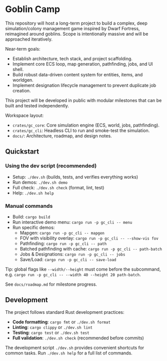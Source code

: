 # Goblin Camp

This repository will host a long-term project to build a complex, deep simulation/colony management game inspired by Dwarf Fortress, reimagined around goblins. Scope is intentionally massive and will be approached iteratively.

Near-term goals:

- Establish architecture, tech stack, and project scaffolding.
- Implement core ECS loop, map generation, pathfinding, jobs, and UI shell.
- Build robust data-driven content system for entities, items, and worldgen.
- Implement designation lifecycle management to prevent duplicate job creation.

This project will be developed in public with modular milestones that can be built and tested independently.

Workspace layout:

- `crates/gc_core`: Core simulation engine (ECS, world, jobs, pathfinding).
- `crates/gc_cli`: Headless CLI to run and smoke-test the simulation.
- `docs/`: Architecture, roadmap, and design notes.

## Quickstart

### Using the dev script (recommended)
- Setup: `./dev.sh` (builds, tests, and verifies everything works)
- Run demos: `./dev.sh demo`
- Full check: `./dev.sh check` (format, lint, test)
- Help: `./dev.sh help`

### Manual commands
- Build: `cargo build`
- Run interactive demo menu: `cargo run -p gc_cli -- menu`
- Run specific demos:
  - Mapgen: `cargo run -p gc_cli -- mapgen`
  - FOV with visibility overlay: `cargo run -p gc_cli -- --show-vis fov`
  - Pathfinding: `cargo run -p gc_cli -- path`
  - Batched pathfinding with cache: `cargo run -p gc_cli -- path-batch`
  - Jobs & Designations: `cargo run -p gc_cli -- jobs`
  - Save/Load: `cargo run -p gc_cli -- save-load`

Tip: global flags like `--width/--height` must come before the subcommand, e.g. `cargo run -p gc_cli -- --width 40 --height 20 path-batch`.

See `docs/roadmap.md` for milestone progress.

## Development

The project follows standard Rust development practices:

- **Code formatting**: `cargo fmt` or `./dev.sh format`
- **Linting**: `cargo clippy` or `./dev.sh lint`
- **Testing**: `cargo test` or `./dev.sh test`
- **Full validation**: `./dev.sh check` (recommended before commits)

The development script `./dev.sh` provides convenient shortcuts for common tasks. Run `./dev.sh help` for a full list of commands.
